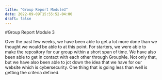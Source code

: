 ```yaml
---
title: "Group Report Module3"
date: 2022-09-09T15:55:52-04:00
draft: false
---
```


#Group Report Module 3

Over the past few weeks, we have been able to get a lot more done than we thought we would be able to at this point. For starters, we were able to make the repository for our group within a short span of time. We have also been able to get in contact with each other through GroupMe. Not only that, but we have also been able to jot down the idea that we have for our website which is cybersecurity. One thing that is going less than well is getting the criteria defined.